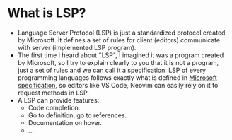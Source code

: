# What is LSP?
- Language Server Protocol (LSP) is just a standardized protocol created by Microsoft. It defines a set of rules for client (editors) communicate with server (implemented LSP program).
- The first time I heard about "LSP", I imagined it was a program created by Microsoft, so I try to explain clearly to you that it is not a program, just a set of rules and we can call it a specification. LSP of every programming languages follows exactly what is defined in [Microsoft specification](https://microsoft.github.io/language-server-protocol/specifications/lsp/3.17/specification/#languageServerProtocol), so editors like VS Code, Neovim can easily rely on it to request methods in LSP.
- A LSP can provide features:
  - Code completion.
  - Go to definition, go to references.
  - Documentation on hover.
  - ...
